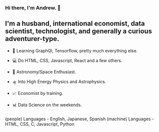 ### Hi there, I'm Andrew. 👋

## I'm a husband, international economist, data scientist, technologist, and generally a curious adventurer-type.

- 🌱 Learning GraphQl, Tensorflow, pretty much everything else.

- 💻 Do HTML, CSS, Javascript, React and a few others.

- 🔭 Astronomy/Space Enthusiast.

- 🛸 Into High Energy Physics and Astrophysics.

- 📈 Economist by training.

- 📊 Data Science on the weekends.


###
(people) Languages - English, Japanese, Spanish
(machine) Languages - HTML, CSS, C, Javascript, Python
